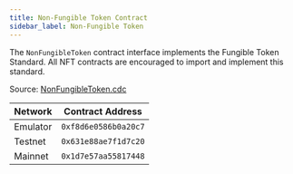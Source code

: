 ```yaml
---
title: Non-Fungible Token Contract
sidebar_label: Non-Fungible Token
---
```


The `NonFungibleToken` contract interface implements the Fungible Token Standard.
All NFT contracts are encouraged to import and implement this standard.

Source: [NonFungibleToken.cdc](https://github.com/onflow/flow-nft/blob/master/contracts/NonFungibleToken.cdc)

| Network         | Contract Address     |
| --------------- | -------------------- |
| Emulator        | `0xf8d6e0586b0a20c7` |
| Testnet         | `0x631e88ae7f1d7c20` |
| Mainnet         | `0x1d7e57aa55817448` |
